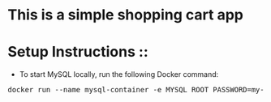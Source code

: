 # This is a simple shopping cart app

# Setup Instructions ::
- To start MySQL locally, run the following Docker command:
<pre>docker run --name mysql-container -e MYSQL_ROOT_PASSWORD=my-strong-password -p 3306:3306 -d mysql:8.0</pre>

